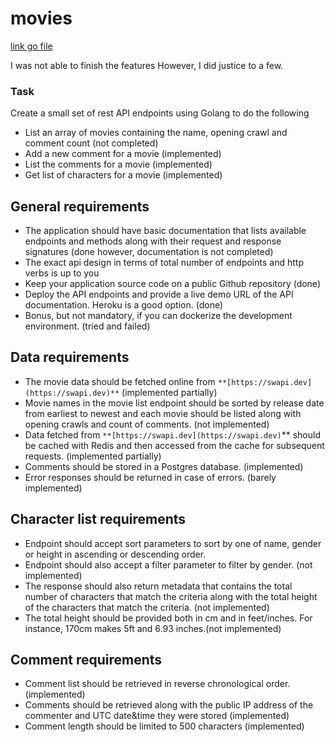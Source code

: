 # movies

 [link go file](gomovyies.herokuapp.com/documentation/)

 I was not able to finish the features
 However, I did justice to a few.

### Task

Create a small set of rest API endpoints using Golang to do the following

- List an array of movies containing the name, opening crawl and comment count (not completed)
- Add a new comment for a movie (implemented)
- List the comments for a movie (implemented)
- Get list of characters for a movie (implemented)
 ## General requirements

- The application should have basic documentation that lists available endpoints and methods along with their request and response signatures (done however, documentation is not completed)
- The exact api design in terms of total number of endpoints and http verbs is up to you
- Keep your application source code on a public Github repository (done)
- Deploy the API endpoints and provide a live demo URL of the API documentation. Heroku is a good option. (done)
- Bonus, but not mandatory, if you can dockerize the development environment. (tried and failed)

## Data requirements
 - The movie data should be fetched online from `**[https://swapi.dev](https://swapi.dev)**` (implemented partially)
- Movie names in the movie list endpoint should be sorted by release date from earliest to newest and each movie should be listed along with opening crawls and count of comments. (not implemented)
- Data fetched from `**[https://swapi.dev](https://swapi.dev)`** should be cached with Redis and then accessed from the cache for subsequent requests. (implemented partially)
- Comments should be stored in a Postgres database. (implemented)
- Error responses should be returned in case of errors. (barely implemented)

## Character list requirements

- Endpoint should accept sort parameters to sort by one of name, gender or height in ascending or descending order.
- Endpoint should also accept a filter parameter to filter by gender. (not implemented)
- The response should also return metadata that contains the total number of characters that match the criteria along with the total height of the characters that match the criteria. (not implemented)
- The total height should be provided both in cm and in feet/inches. For instance, 170cm makes 5ft and 6.93 inches.(not implemented)

## Comment requirements

- Comment list should be retrieved in reverse chronological order. (implemented)
- Comments should be retrieved along with the public IP address of the commenter and UTC date&time they were stored (implemented)
- Comment length should be limited to 500 characters (implemented)
 
